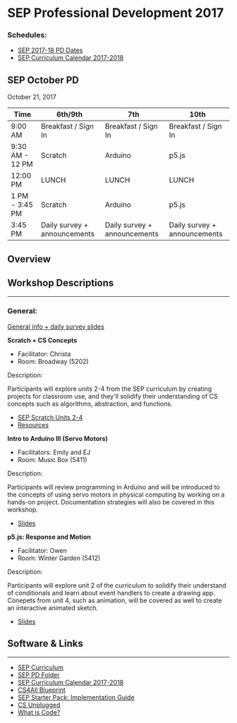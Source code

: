 # SEP Professional Development 2017

### Schedules:
* [SEP 2017-18 PD Dates](https://drive.google.com/open?id=0B3omYkYPfQ0yWXpHRlNla2NMM1U)
* [SEP Curriculum Calendar 2017-2018](https://drive.google.com/open?id=1tnvlHdIT_-7ACauHstNih9gdVIMJRoN4MNj_qMnnzM4)

## SEP October PD
October 21, 2017

| Time | 6th/9th | 7th | 10th
| -----|-------| ------- | --------| 
| 9:00 AM |Breakfast / Sign In|Breakfast / Sign In|Breakfast / Sign In
9:30 AM - 12 PM | Scratch | Arduino | p5.js
12:00 PM |LUNCH|LUNCH|LUNCH
1 PM - 3:45 PM | Scratch | Arduino | p5.js
3:45 PM | Daily survey + announcements|Daily survey + announcements|Daily survey + announcements

## Overview

## Workshop Descriptions
***
###  General:
[General info + daily survey slides](https://docs.google.com/presentation/d/1luU5gLrg4sWw1tf228a6oEsbxKPYAH7mPBneHVzhZjc/edit?usp=sharing)

**Scratch + CS Concepts**
* Facilitator: Christa
* Room: Broadway (5202)

Description:

Participants will explore units 2-4 from the SEP curriculum by creating projects for classroom use, and they'll solidify their understanding of CS concepts such as algorithms, abstraction, and functions.

* [SEP Scratch Units 2-4](https://docs.google.com/presentation/d/1HkxPpCRqPqqT9qGmTyEgr74uSqUHilORacVpU0pBvW4/edit?usp=sharing)
* [Resources](https://drive.google.com/open?id=0B3omYkYPfQ0yU1QtSXlBeE4zTzA)

**Intro to Arduino III (Servo Motors)**
* Facilitators: Emily and EJ
* Room: Music Box (5411)

Description:

Participants will review programming in Arduino and will be introduced to the concepts of using servo motors in physical computing by working on a hands-on project. Documentation strategies will also be covered in this workshop.

* [Slides](https://docs.google.com/presentation/d/1IL6QAXKbalUuU1Ts3eNo70Aditbm5ZhYsSHElnAK6PM/edit?usp=sharing)

**p5.js: Response and Motion**
* Facilitator: Owen
* Room: Winter Garden (5412)

Description:

Participants will explore unit 2 of the curriculum to solidify their understand of conditionals and learn about event handlers to create a drawing app. Conepets from unit 4, such as animation, will be covered as well to create an interactive animated sketch.

* [Slides](https://docs.google.com/presentation/d/1wdHP95bV_RYOimzHL_G9-yZW-oMNMjX7vrBoS3wOJKM/edit?usp=sharing)

## <a name="links">Software & Links</a>
***

*   [SEP Curriculum](https://drive.google.com/open?id=0B8D2ft9M8qQCamQwZGpJMEU2TEk)
* [SEP PD Folder](https://drive.google.com/open?id=0B8D2ft9M8qQCYXY2V3VndWNob0E)
*   [SEP Curriculum Calendar 2017-2018](https://drive.google.com/open?id=1tnvlHdIT_-7ACauHstNih9gdVIMJRoN4MNj_qMnnzM4)
*   [CS4All Blueprint](http://blueprint.cs4all.nyc/)
*   [SEP Starter Pack: Implementation Guide](https://drive.google.com/a/strongschools.nyc/file/d/0B1tN9SuyE6fxOHJOZkxsYURPRHc/view)
*   [CS Unplugged](http://csunplugged.org/)
*   [What is Code?](https://www.bloomberg.com/graphics/2015-paul-ford-what-is-code/)


